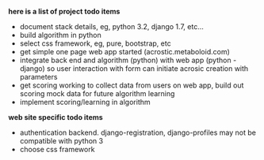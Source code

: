 <!---
markdown syntax: http://daringfireball.net/projects/markdown/syntax
-->

**here is a list of project todo items**

- document stack details, eg, python 3.2, django 1.7, etc...
- build algorithm in python
- select css framework, eg, pure, bootstrap, etc
- get simple one page web app started (acrostic.metaboloid.com)
- integrate back end and algorithm (python) with web app (python - django) so user interaction with form can initiate acrosic creation with parameters
- get scoring working to collect data from users on web app, build out scoring mock data for future algorithm learning
- implement scoring/learning in algorithm

**web site specific todo items**

- authentication backend. django-registration, django-profiles may not be compatible with python 3
- choose css framework

